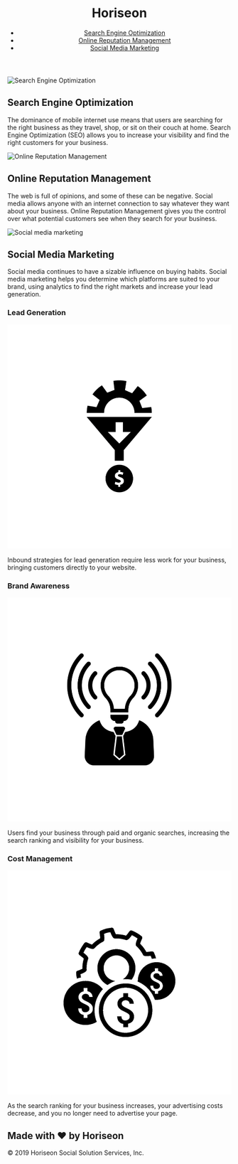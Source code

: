 <!DOCTYPE html>
<html lang="en-us">
<!--meta data-->
<head>
    <meta charset="UTF-8" />
    <link rel="stylesheet" href="./assets/css/style.css">
    <title>Horiseon</title>
</head>
<!--Header of page-->
<body>
    <header>
        <h1>Hori<span class="seo">seo</span>n</h1>
        <div>
            <ul>
                <li>
                    <a href="#search-engine-optimization">Search Engine Optimization</a>
                </li>
                <li>
                    <a href="#online-reputation-management">Online Reputation Management</a>
                </li>
                <li>
                    <a href="#social-media-marketing">Social Media Marketing</a>
                </li>
            </ul>
        </div>
    </header>
    <div class="hero"></div>
    <main>
        <div class="mainparagraph">
            <img src="./assets/images/search-engine-optimization.jpg" alt="Search Engine Optimization" />
            <h2>Search Engine Optimization</h2>
            <p>
                The dominance of mobile internet use means that users are searching for the right business as they travel, shop, or sit on their couch at home. Search Engine Optimization (SEO) allows you to increase your visibility and find the right customers for your business.
            </p>
        </div>
        <div class="mainparagraph">
            <img src="./assets/images/online-reputation-management.jpg" alt="Online Reputation Management" />
            <h2>Online Reputation Management</h2>
            <p>
                The web is full of opinions, and some of these can be negative. Social media allows anyone with an internet connection to say whatever they want about your business. Online Reputation Management gives you the control over what potential customers see when they search for your business.
            </p>
        </div>
        <div class="mainparagraph">
            <img src="./assets/images/social-media-marketing.jpg" alt="Social media marketing"/>
            <h2>Social Media Marketing</h2>
            <p>
                Social media continues to have a sizable influence on buying habits. Social media marketing helps you determine which platforms are suited to your brand, using analytics to find the right markets and increase your lead generation.
            </p>
        </div>
    </main>
    <aside>
        <div class="benefit">
            <h3>Lead Generation</h3>
            <img src="./assets/images/lead-generation.png" alt="Lead Generation"/>
            <p>
                Inbound strategies for lead generation require less work for your business, bringing customers directly to your website.
            </p>
        </div>
        <div class="benefit">
            <h3>Brand Awareness</h3>
            <img src="./assets/images/brand-awareness.png" alt="Brand Awareness"/>
            <p>
                Users find your business through paid and organic searches, increasing the search ranking and visibility for your business.
            </p>
        </div>
        <div class="benefit">
            <h3>Cost Management</h3>
            <img src="./assets/images/cost-management.png" alt="Cost Management" />
            <p>
                As the search ranking for your business increases, your advertising costs decrease, and you no longer need to advertise your page.
            </p>
        </div>
    </aside>
    <footer>
        <h2>Made with ❤️️ by Horiseon</h2>
        <p>
            &copy; 2019 Horiseon Social Solution Services, Inc.
        </p>
    </footer>
</body>

</html>
